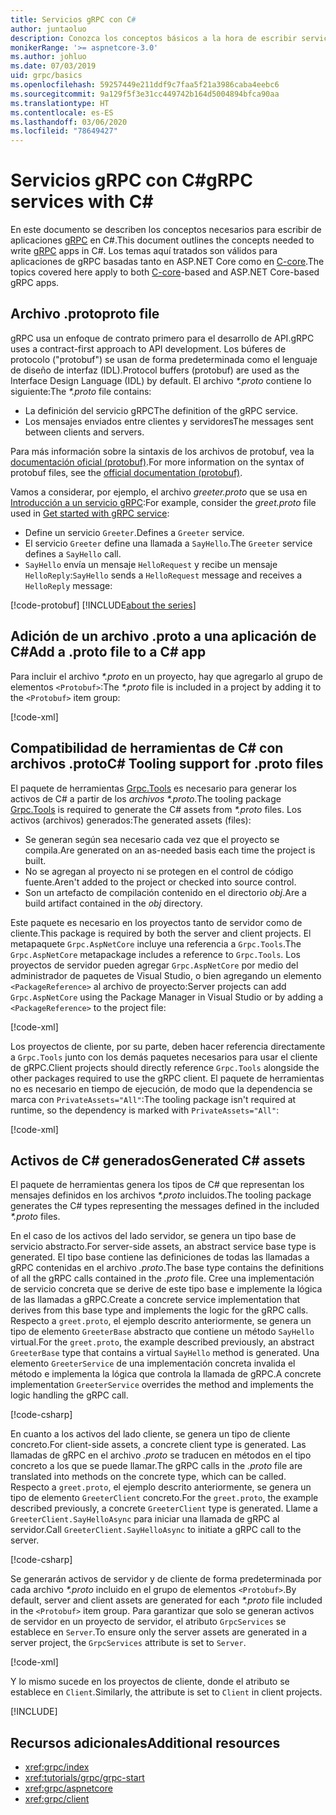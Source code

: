 ```yaml
---
title: Servicios gRPC con C#
author: juntaoluo
description: Conozca los conceptos básicos a la hora de escribir servicios gRPC con C#.
monikerRange: '>= aspnetcore-3.0'
ms.author: johluo
ms.date: 07/03/2019
uid: grpc/basics
ms.openlocfilehash: 59257449e211ddf9c7faa5f21a3986caba4eebc6
ms.sourcegitcommit: 9a129f5f3e31cc449742b164d5004894bfca90aa
ms.translationtype: HT
ms.contentlocale: es-ES
ms.lasthandoff: 03/06/2020
ms.locfileid: "78649427"
---
```

# <a name="grpc-services-with-c"></a><span data-ttu-id="56958-103">Servicios gRPC con C\#</span><span class="sxs-lookup"><span data-stu-id="56958-103">gRPC services with C\#</span></span>

<span data-ttu-id="56958-104">En este documento se describen los conceptos necesarios para escribir de aplicaciones [gRPC](https://grpc.io/docs/guides/) en C#.</span><span class="sxs-lookup"><span data-stu-id="56958-104">This document outlines the concepts needed to write [gRPC](https://grpc.io/docs/guides/) apps in C#.</span></span> <span data-ttu-id="56958-105">Los temas aquí tratados son válidos para aplicaciones de gRPC basadas tanto en ASP.NET Core como en [C-core](https://grpc.io/blog/grpc-stacks).</span><span class="sxs-lookup"><span data-stu-id="56958-105">The topics covered here apply to both [C-core](https://grpc.io/blog/grpc-stacks)-based and ASP.NET Core-based gRPC apps.</span></span>

## <a name="proto-file"></a><span data-ttu-id="56958-106">Archivo .proto</span><span class="sxs-lookup"><span data-stu-id="56958-106">proto file</span></span>

<span data-ttu-id="56958-107">gRPC usa un enfoque de contrato primero para el desarrollo de API.</span><span class="sxs-lookup"><span data-stu-id="56958-107">gRPC uses a contract-first approach to API development.</span></span> <span data-ttu-id="56958-108">Los búferes de protocolo ("protobuf") se usan de forma predeterminada como el lenguaje de diseño de interfaz (IDL).</span><span class="sxs-lookup"><span data-stu-id="56958-108">Protocol buffers (protobuf) are used as the Interface Design Language (IDL) by default.</span></span> <span data-ttu-id="56958-109">El archivo *\*.proto* contiene lo siguiente:</span><span class="sxs-lookup"><span data-stu-id="56958-109">The *\*.proto* file contains:</span></span>

* <span data-ttu-id="56958-110">La definición del servicio gRPC</span><span class="sxs-lookup"><span data-stu-id="56958-110">The definition of the gRPC service.</span></span>
* <span data-ttu-id="56958-111">Los mensajes enviados entre clientes y servidores</span><span class="sxs-lookup"><span data-stu-id="56958-111">The messages sent between clients and servers.</span></span>

<span data-ttu-id="56958-112">Para más información sobre la sintaxis de los archivos de protobuf, vea la [documentación oficial (protobuf)](https://developers.google.com/protocol-buffers/docs/proto3).</span><span class="sxs-lookup"><span data-stu-id="56958-112">For more information on the syntax of protobuf files, see the [official documentation (protobuf)](https://developers.google.com/protocol-buffers/docs/proto3).</span></span>

<span data-ttu-id="56958-113">Vamos a considerar, por ejemplo, el archivo *greeter.proto* que se usa en [Introducción a un servicio gRPC](xref:tutorials/grpc/grpc-start):</span><span class="sxs-lookup"><span data-stu-id="56958-113">For example, consider the *greet.proto* file used in [Get started with gRPC service](xref:tutorials/grpc/grpc-start):</span></span>

* <span data-ttu-id="56958-114">Define un servicio `Greeter`.</span><span class="sxs-lookup"><span data-stu-id="56958-114">Defines a `Greeter` service.</span></span>
* <span data-ttu-id="56958-115">El servicio `Greeter` define una llamada a `SayHello`.</span><span class="sxs-lookup"><span data-stu-id="56958-115">The `Greeter` service defines a `SayHello` call.</span></span>
* <span data-ttu-id="56958-116">`SayHello` envía un mensaje `HelloRequest` y recibe un mensaje `HelloReply`:</span><span class="sxs-lookup"><span data-stu-id="56958-116">`SayHello` sends a `HelloRequest` message and receives a `HelloReply` message:</span></span>

[!code-protobuf[](~/tutorials/grpc/grpc-start/sample/GrpcGreeter/Protos/greet.proto)]
[!INCLUDE[about the series](~/includes/code-comments-loc.md)]

## <a name="add-a-proto-file-to-a-c-app"></a><span data-ttu-id="56958-117">Adición de un archivo .proto a una aplicación de C\#</span><span class="sxs-lookup"><span data-stu-id="56958-117">Add a .proto file to a C\# app</span></span>

<span data-ttu-id="56958-118">Para incluir el archivo *\*.proto* en un proyecto, hay que agregarlo al grupo de elementos `<Protobuf>`:</span><span class="sxs-lookup"><span data-stu-id="56958-118">The *\*.proto* file is included in a project by adding it to the `<Protobuf>` item group:</span></span>

[!code-xml[](~/tutorials/grpc/grpc-start/sample/GrpcGreeter/GrpcGreeter.csproj?highlight=2&range=7-9)]

## <a name="c-tooling-support-for-proto-files"></a><span data-ttu-id="56958-119">Compatibilidad de herramientas de C# con archivos .proto</span><span class="sxs-lookup"><span data-stu-id="56958-119">C# Tooling support for .proto files</span></span>

<span data-ttu-id="56958-120">El paquete de herramientas [Grpc.Tools](https://www.nuget.org/packages/Grpc.Tools/) es necesario para generar los activos de C# a partir de los *archivos \*.proto*.</span><span class="sxs-lookup"><span data-stu-id="56958-120">The tooling package [Grpc.Tools](https://www.nuget.org/packages/Grpc.Tools/) is required to generate the C# assets from *\*.proto* files.</span></span> <span data-ttu-id="56958-121">Los activos (archivos) generados:</span><span class="sxs-lookup"><span data-stu-id="56958-121">The generated assets (files):</span></span>

* <span data-ttu-id="56958-122">Se generan según sea necesario cada vez que el proyecto se compila.</span><span class="sxs-lookup"><span data-stu-id="56958-122">Are generated on an as-needed basis each time the project is built.</span></span>
* <span data-ttu-id="56958-123">No se agregan al proyecto ni se protegen en el control de código fuente.</span><span class="sxs-lookup"><span data-stu-id="56958-123">Aren't added to the project or checked into source control.</span></span>
* <span data-ttu-id="56958-124">Son un artefacto de compilación contenido en el directorio *obj*.</span><span class="sxs-lookup"><span data-stu-id="56958-124">Are a build artifact contained in the *obj* directory.</span></span>

<span data-ttu-id="56958-125">Este paquete es necesario en los proyectos tanto de servidor como de cliente.</span><span class="sxs-lookup"><span data-stu-id="56958-125">This package is required by both the server and client projects.</span></span> <span data-ttu-id="56958-126">El metapaquete `Grpc.AspNetCore` incluye una referencia a `Grpc.Tools`.</span><span class="sxs-lookup"><span data-stu-id="56958-126">The `Grpc.AspNetCore` metapackage includes a reference to `Grpc.Tools`.</span></span> <span data-ttu-id="56958-127">Los proyectos de servidor pueden agregar `Grpc.AspNetCore` por medio del administrador de paquetes de Visual Studio, o bien agregando un elemento `<PackageReference>` al archivo de proyecto:</span><span class="sxs-lookup"><span data-stu-id="56958-127">Server projects can add `Grpc.AspNetCore` using the Package Manager in Visual Studio or by adding a `<PackageReference>` to the project file:</span></span>

[!code-xml[](~/tutorials/grpc/grpc-start/sample/GrpcGreeter/GrpcGreeter.csproj?highlight=1&range=12)]

<span data-ttu-id="56958-128">Los proyectos de cliente, por su parte, deben hacer referencia directamente a `Grpc.Tools` junto con los demás paquetes necesarios para usar el cliente de gRPC.</span><span class="sxs-lookup"><span data-stu-id="56958-128">Client projects should directly reference `Grpc.Tools` alongside the other packages required to use the gRPC client.</span></span> <span data-ttu-id="56958-129">El paquete de herramientas no es necesario en tiempo de ejecución, de modo que la dependencia se marca con `PrivateAssets="All"`:</span><span class="sxs-lookup"><span data-stu-id="56958-129">The tooling package isn't required at runtime, so the dependency is marked with `PrivateAssets="All"`:</span></span>

[!code-xml[](~/tutorials/grpc/grpc-start/sample/GrpcGreeterClient/GrpcGreeterClient.csproj?highlight=3&range=9-11)]

## <a name="generated-c-assets"></a><span data-ttu-id="56958-130">Activos de C# generados</span><span class="sxs-lookup"><span data-stu-id="56958-130">Generated C# assets</span></span>

<span data-ttu-id="56958-131">El paquete de herramientas genera los tipos de C# que representan los mensajes definidos en los archivos *\*.proto* incluidos.</span><span class="sxs-lookup"><span data-stu-id="56958-131">The tooling package generates the C# types representing the messages defined in the included *\*.proto* files.</span></span>

<span data-ttu-id="56958-132">En el caso de los activos del lado servidor, se genera un tipo base de servicio abstracto.</span><span class="sxs-lookup"><span data-stu-id="56958-132">For server-side assets, an abstract service base type is generated.</span></span> <span data-ttu-id="56958-133">El tipo base contiene las definiciones de todas las llamadas a gRPC contenidas en el archivo *.proto*.</span><span class="sxs-lookup"><span data-stu-id="56958-133">The base type contains the definitions of all the gRPC calls contained in the *.proto* file.</span></span> <span data-ttu-id="56958-134">Cree una implementación de servicio concreta que se derive de este tipo base e implemente la lógica de las llamadas a gRPC.</span><span class="sxs-lookup"><span data-stu-id="56958-134">Create a concrete service implementation that derives from this base type and implements the logic for the gRPC calls.</span></span> <span data-ttu-id="56958-135">Respecto a `greet.proto`, el ejemplo descrito anteriormente, se genera un tipo de elemento `GreeterBase` abstracto que contiene un método `SayHello` virtual.</span><span class="sxs-lookup"><span data-stu-id="56958-135">For the `greet.proto`, the example described previously, an abstract `GreeterBase` type that contains a virtual `SayHello` method is generated.</span></span> <span data-ttu-id="56958-136">Una elemento `GreeterService` de una implementación concreta invalida el método e implementa la lógica que controla la llamada de gRPC.</span><span class="sxs-lookup"><span data-stu-id="56958-136">A concrete implementation `GreeterService` overrides the method and implements the logic handling the gRPC call.</span></span>

[!code-csharp[](~/tutorials/grpc/grpc-start/sample/GrpcGreeter/Services/GreeterService.cs?name=snippet)]

<span data-ttu-id="56958-137">En cuanto a los activos del lado cliente, se genera un tipo de cliente concreto.</span><span class="sxs-lookup"><span data-stu-id="56958-137">For client-side assets, a concrete client type is generated.</span></span> <span data-ttu-id="56958-138">Las llamadas de gRPC en el archivo *.proto* se traducen en métodos en el tipo concreto a los que se puede llamar.</span><span class="sxs-lookup"><span data-stu-id="56958-138">The gRPC calls in the *.proto* file are translated into methods on the concrete type, which can be called.</span></span> <span data-ttu-id="56958-139">Respecto a `greet.proto`, el ejemplo descrito anteriormente, se genera un tipo de elemento `GreeterClient` concreto.</span><span class="sxs-lookup"><span data-stu-id="56958-139">For the `greet.proto`, the example described previously, a concrete `GreeterClient` type is generated.</span></span> <span data-ttu-id="56958-140">Llame a `GreeterClient.SayHelloAsync` para iniciar una llamada de gRPC al servidor.</span><span class="sxs-lookup"><span data-stu-id="56958-140">Call `GreeterClient.SayHelloAsync` to initiate a gRPC call to the server.</span></span>

[!code-csharp[](~/tutorials/grpc/grpc-start/sample/GrpcGreeterClient/Program.cs?name=snippet)]

<span data-ttu-id="56958-141">Se generarán activos de servidor y de cliente de forma predeterminada por cada archivo *\*.proto* incluido en el grupo de elementos `<Protobuf>`.</span><span class="sxs-lookup"><span data-stu-id="56958-141">By default, server and client assets are generated for each *\*.proto* file included in the `<Protobuf>` item group.</span></span> <span data-ttu-id="56958-142">Para garantizar que solo se generan activos de servidor en un proyecto de servidor, el atributo `GrpcServices` se establece en `Server`.</span><span class="sxs-lookup"><span data-stu-id="56958-142">To ensure only the server assets are generated in a server project, the `GrpcServices` attribute is set to `Server`.</span></span>

[!code-xml[](~/tutorials/grpc/grpc-start/sample/GrpcGreeter/GrpcGreeter.csproj?highlight=2&range=7-9)]

<span data-ttu-id="56958-143">Y lo mismo sucede en los proyectos de cliente, donde el atributo se establece en `Client`.</span><span class="sxs-lookup"><span data-stu-id="56958-143">Similarly, the attribute is set to `Client` in client projects.</span></span>

[!INCLUDE[](~/includes/gRPCazure.md)]

## <a name="additional-resources"></a><span data-ttu-id="56958-144">Recursos adicionales</span><span class="sxs-lookup"><span data-stu-id="56958-144">Additional resources</span></span>

* <xref:grpc/index>
* <xref:tutorials/grpc/grpc-start>
* <xref:grpc/aspnetcore>
* <xref:grpc/client>
